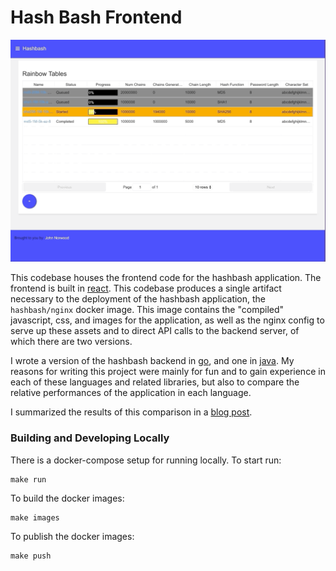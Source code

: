 Hash Bash Frontend
==================
![rainbow-tables-page](rainbow-tables-page.gif)

This codebase houses the frontend code for the hashbash application. The frontend is built in
[react](https://reactjs.org/). This codebase produces a single artifact necessary to the
deployment of the hashbash application, the `hashbash/nginx` docker image. This image
contains the "compiled" javascript, css, and images for the application, as well as the nginx
config to serve up these assets and to direct API calls to the backend server, of which
there are two versions.

I wrote a version of the hashbash backend in [go](https://github.com/norwoodj/hashbash-backend-go), and
one in [java](https://github.com/norwoodj/hashbash-backend-java). My reasons for writing this project
were mainly for fun and to gain experience in each of these languages and related libraries, but also
to compare the relative performances of the application in each language.

I summarized the results of this comparison in a [blog post](https://medium.com/@norwood.john.m/hashbash-a-comparison-of-cpu-and-io-bound-applications-in-go-and-java-across-multiple-metrics-d358df6e03b1).


### Building and Developing Locally
There is a docker-compose setup for running locally. To start run:
```
make run
```

To build the docker images:
```
make images
```

To publish the docker images:
```
make push
```
